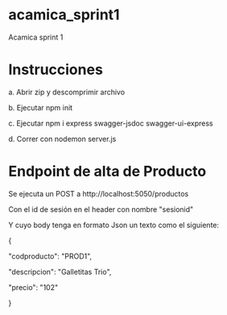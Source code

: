 # acamica_sprint1
Acamica sprint 1

# Instrucciones
a. Abrir zip y descomprimir archivo

b. Ejecutar npm init

c. Ejecutar npm i express swagger-jsdoc swagger-ui-express

d. Correr con nodemon server.js

# Endpoint de alta de Producto
Se ejecuta un POST a http://localhost:5050/productos

Con el id de sesión en el header con nombre "sesionid"

Y cuyo body tenga en formato Json un texto como el siguiente:

{

  "codproducto": "PROD1",
  
  "descripcion": "Galletitas Trio",
  
  "precio": "102"
  
}
